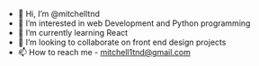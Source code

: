 - 👋 Hi, I’m @mitchelltnd
- 👀 I’m interested in web Development and Python programming
- 🌱 I’m currently learning React
- 💞️ I’m looking to collaborate on front end design projects
- 📫 How to reach me - mitchell1tnd@gmail.com

<!---
mitchelltnd/mitchelltnd is a ✨ special ✨ repository because its `README.md` (this file) appears on your GitHub profile.
You can click the Preview link to take a look at your changes.
--->
